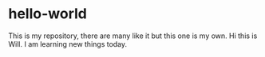 # hello-world
This is my repository, there are many like it but this one is my own.
Hi this is Will. I am learning new things today.
